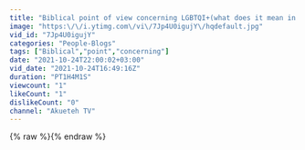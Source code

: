```yaml
---
title: "Biblical point of view concerning LGBTQI+(what does it mean in the sight of God?)"
image: "https:\/\/i.ytimg.com\/vi\/7Jp4U0igujY\/hqdefault.jpg"
vid_id: "7Jp4U0igujY"
categories: "People-Blogs"
tags: ["Biblical","point","concerning"]
date: "2021-10-24T22:00:02+03:00"
vid_date: "2021-10-24T16:49:16Z"
duration: "PT1H4M1S"
viewcount: "1"
likeCount: "1"
dislikeCount: "0"
channel: "Akueteh TV"
---
```

{% raw %}{% endraw %}
